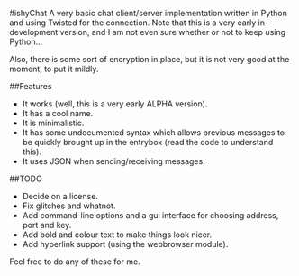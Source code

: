 #ishyChat
A very basic chat client/server implementation written in Python and using Twisted for the connection.
Note that this is a very early in-development version, and I am not even sure whether or not to keep using Python...

Also, there is some sort of encryption in place, but it is not very good at the moment, to put it mildly.

##Features
* It works (well, this is a very early ALPHA version).
* It has a cool name.
* It is minimalistic.
* It has some undocumented syntax which allows previous messages to be quickly brought up in the entrybox (read the code to understand this).
* It uses JSON when sending/receiving messages.

##TODO
* Decide on a license.
* Fix glitches and whatnot.
* Add command-line options and a gui interface for choosing address, port and key.
* Add bold and colour text to make things look nicer.
* Add hyperlink support (using the webbrowser module).

Feel free to do any of these for me.
